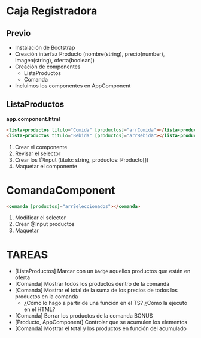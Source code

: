 # Caja Registradora

## Previo

- Instalación de Bootstrap
- Creación interfaz Producto (nombre(string), precio(number), imagen(string), oferta(boolean))
- Creación de componentes
    - ListaProductos
    - Comanda
- Incluimos los componentes en AppComponent

## ListaProductos

**app.component.html**
```html
<lista-productos titulo="Comida" [productos]="arrComida"></lista-productos>
<lista-productos titulo="Bebida" [productos]="arrBebida"></lista-productos>
```

1. Crear el componente
2. Revisar el selector
3. Crear los @Input (titulo: string, productos: Producto[])
4. Maquetar el componente

# ComandaComponent

```html
<comanda [productos]="arrSeleccionados"></comanda>
```

1. Modificar el selector
2. Crear @Input productos
3. Maquetar

# TAREAS

- [ListaProductos] Marcar con un `badge` aquellos productos que están en oferta
- [Comanda] Mostrar todos los productos dentro de la comanda
- [Comanda] Mostrar el total de la suma de los precios de todos los productos en la comanda
    - ¿Cómo lo hago a partir de una función en el TS? ¿Cómo la ejecuto en el HTML?
- [Comanda] Borrar los productos de la comanda
BONUS
- [Producto, AppComponent] Controlar que se acumulen los elementos
- [Comanda] Mostrar el total y los productos en función del acumulado
